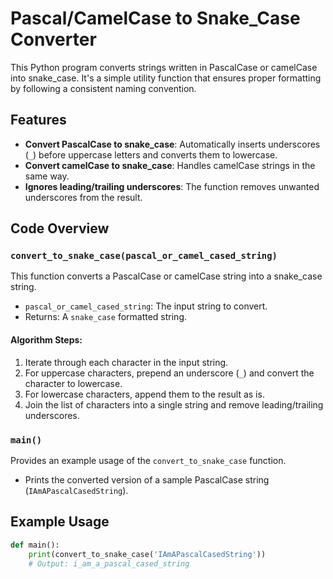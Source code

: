 # Pascal/CamelCase to Snake_Case Converter

This Python program converts strings written in PascalCase or camelCase into snake_case. It's a simple utility function that ensures proper formatting by following a consistent naming convention.

## Features

- **Convert PascalCase to snake_case**: Automatically inserts underscores (`_`) before uppercase letters and converts them to lowercase.
- **Convert camelCase to snake_case**: Handles camelCase strings in the same way.
- **Ignores leading/trailing underscores**: The function removes unwanted underscores from the result.

## Code Overview

### `convert_to_snake_case(pascal_or_camel_cased_string)`
This function converts a PascalCase or camelCase string into a snake_case string.

- `pascal_or_camel_cased_string`: The input string to convert.
- Returns: A `snake_case` formatted string.

#### Algorithm Steps:
1. Iterate through each character in the input string.
2. For uppercase characters, prepend an underscore (`_`) and convert the character to lowercase.
3. For lowercase characters, append them to the result as is.
4. Join the list of characters into a single string and remove leading/trailing underscores.

### `main()`
Provides an example usage of the `convert_to_snake_case` function.

- Prints the converted version of a sample PascalCase string (`IAmAPascalCasedString`).

## Example Usage

```python
def main():
    print(convert_to_snake_case('IAmAPascalCasedString'))
    # Output: i_am_a_pascal_cased_string